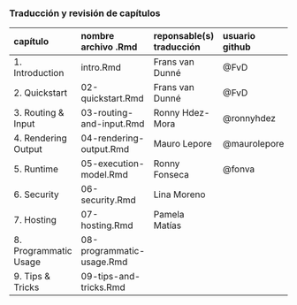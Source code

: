 ### Traducción y revisión de capítulos

| capítulo | nombre archivo .Rmd | reponsable(s) traducción | usuario github | estado traducción | revisión|
|:---------|:-------------------|:------------------------|:-----------------|:----------------|:-----------|
| 1. Introduction | intro.Rmd | Frans van Dunné | @FvD | Lista | no revisado  |
| 2. Quickstart| 02-quickstart.Rmd | Frans van Dunné | @FvD | Lista | no revisado  |
| 3. Routing & Input | 03-routing-and-input.Rmd | Ronny Hdez-Mora | @ronnyhdez | pendiente | no revisado |
| 4. Rendering Output | 04-rendering-output.Rmd | Mauro Lepore | @maurolepore | pendiente | no revisado  |
| 5. Runtime | 05-execution-model.Rmd | Ronny Fonseca | @fonva | pendiente | no revisado |
| 6. Security | 06-security.Rmd | Lina Moreno | |  |  |  |
| 7. Hosting | 07-hosting.Rmd | Pamela Matías | |  |  |  |
| 8. Programmatic Usage | 08-programmatic-usage.Rmd | |  |  |  |
| 9. Tips & Tricks | 09-tips-and-tricks.Rmd | |  |  |  |



